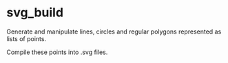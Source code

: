 # svg_build

Generate and manipulate lines, circles and regular polygons represented as lists of points.

Compile these points into .svg files.

